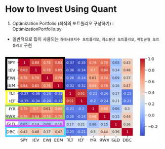 # How to Invest Using Quant

1. Optimization Portfolio (최적의 포트폴리오 구성하기) : OptimizationPortfolio.py   
- 일반적으로 많이 사용되는 `최대샤프지수 포트폴리오`, `최소분산 포트폴리오`, `위험균형 포트폴리오` 구현  

<img src="../img/OptimizationPortfoilo.png" width="600px" height="300px" title="Optimization Portfoilo" alt="OptimizationPortfoilo"></img><br/>